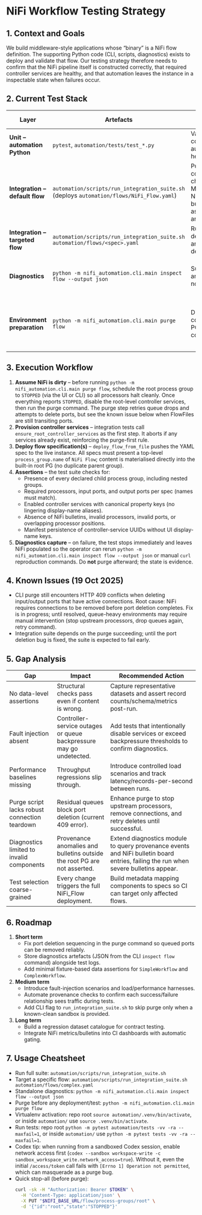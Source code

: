 # NiFi Workflow Testing Strategy

## 1. Context and Goals
We build middleware-style applications whose “binary” is a NiFi flow definition. The supporting Python code (CLI, scripts, diagnostics) exists to deploy and validate that flow. Our testing strategy therefore needs to confirm that the NiFi pipeline itself is constructed correctly, that required controller services are healthy, and that automation leaves the instance in a inspectable state when failures occur.

## 2. Current Test Stack
| Layer | Artefacts | Purpose | Status (19 Oct 2025) |
| --- | --- | --- | --- |
| **Unit – automation Python** | `pytest`, `automation/tests/test_*.py` | Validate manifest parsing, controller-service planning, client auth/config, and flow-builder helpers. | Passing locally (`.venv/bin/pytest`). |
| **Integration – default flow** | `automation/scripts/run_integration_suite.sh` (deploys `automation/flows/NiFi_Flow.yaml`) | Purges once, provisions root controller services, deploys all six child flows (Trivial, Simple, Medium, Complex, Nested, NestedPorts) directly under NiFi’s built-in `NiFi Flow` root PG, and asserts processors/ports/services are valid. | Blocked: purge script hits HTTP 409 while deleting ports with queued FlowFiles. Requires port cleanup fix before suite is green. |
| **Integration – targeted flow** | `automation/scripts/run_integration_suite.sh automation/flows/<spec>.yaml` | Run the same deployment/assertion pipeline for an individual flow when isolating defects. | On-demand; same purge-first requirement as the default run. |
| **Diagnostics** | `python -m nifi_automation.cli.main inspect flow --output json` | Surfaces invalid processors/ports and their validation errors; exits non-zero if anything is invalid. | Invoked at the end of the integration test; can be run standalone for triage. |
| **Environment preparation** | `python -m nifi_automation.cli.main purge flow` | Drops queued FlowFiles, deletes connections/processors/ports/child PGs, and removes root-level controller services. | Must be executed before any deployment or test batch. Never run it after tests; preserve failing state for analysis. |

## 3. Execution Workflow
1. **Assume NiFi is dirty** – before running `python -m nifi_automation.cli.main purge flow`, schedule the root process group to `STOPPED` (via the UI or CLI) so all processors halt cleanly. Once everything reports `STOPPED`, disable the root-level controller services, then run the purge command. The purge step retries queue drops and attempts to delete ports, but see the known issue below when FlowFiles are still transiting ports.
2. **Provision controller services** – integration tests call `ensure_root_controller_services` as the first step. It aborts if any services already exist, reinforcing the purge-first rule.
3. **Deploy flow specification(s)** – `deploy_flow_from_file` pushes the YAML spec to the live instance. All specs must present a top-level `process_group.name` of `NiFi Flow`; content is materialised directly into the built-in root PG (no duplicate parent group).
4. **Assertions** – the test suite checks for:
   - Presence of every declared child process group, including nested groups.
   - Required processors, input ports, and output ports per spec (names must match).
   - Enabled controller services with canonical property keys (no lingering display-name aliases).
   - Absence of NiFi bulletins, invalid processors, invalid ports, or overlapping processor positions.
   - Manifest persistence of controller-service UUIDs without UI display-name keys.
5. **Diagnostics capture** – on failure, the test stops immediately and leaves NiFi populated so the operator can rerun `python -m nifi_automation.cli.main inspect flow --output json` or manual `curl` reproduction commands. Do **not** purge afterward; the state is evidence.

## 4. Known Issues (19 Oct 2025)
- CLI purge still encounters HTTP 409 conflicts when deleting input/output ports that have active connections. Root cause: NiFi requires connections to be removed before port deletion completes. Fix is in progress; until resolved, queue-heavy environments may require manual intervention (stop upstream processors, drop queues again, retry command).
- Integration suite depends on the purge succeeding; until the port deletion bug is fixed, the suite is expected to fail early.

## 5. Gap Analysis
| Gap | Impact | Recommended Action |
| --- | --- | --- |
| No data-level assertions | Structural checks pass even if content is wrong. | Capture representative datasets and assert record counts/schema/metrics post-run. |
| Fault injection absent | Controller-service outages or queue backpressure may go undetected. | Add tests that intentionally disable services or exceed backpressure thresholds to confirm diagnostics. |
| Performance baselines missing | Throughput regressions slip through. | Introduce controlled load scenarios and track latency/records-per-second between runs. |
| Purge script lacks robust connection teardown | Residual queues block port deletion (current 409 error). | Enhance purge to stop upstream processors, remove connections, and retry deletes until successful. |
| Diagnostics limited to invalid components | Provenance anomalies and bulletins outside the root PG are not asserted. | Extend diagnostics module to query provenance events and NiFi bulletin board entries, failing the run when severe bulletins appear. |
| Test selection coarse-grained | Every change triggers the full NiFi_Flow deployment. | Build metadata mapping components to specs so CI can target only affected flows. |

## 6. Roadmap
1. **Short term**
   - Fix port deletion sequencing in the purge command so queued ports can be removed reliably.
   - Store diagnostics artefacts (JSON from the CLI `inspect flow` command) alongside test logs.
   - Add minimal fixture-based data assertions for `SimpleWorkflow` and `ComplexWorkflow`.
2. **Medium term**
   - Introduce fault-injection scenarios and load/performance harnesses.
   - Automate provenance checks to confirm each success/failure relationship sees traffic during tests.
   - Add CLI flag to `run_integration_suite.sh` to skip purge only when a known-clean sandbox is provided.
3. **Long term**
   - Build a regression dataset catalogue for contract testing.
   - Integrate NiFi metrics/bulletins into CI dashboards with automatic gating.

## 7. Usage Cheatsheet

<!-- You may need to change into the automation directory before running the following commands. -->
- Run full suite: `automation/scripts/run_integration_suite.sh`
- Target a specific flow: `automation/scripts/run_integration_suite.sh automation/flows/complex.yaml`
- Standalone diagnostics: `python -m nifi_automation.cli.main inspect flow --output json`
- Purge before any deployment/test: `python -m nifi_automation.cli.main purge flow`
- Virtualenv activation: repo root `source automation/.venv/bin/activate`, or inside `automation/` use `source .venv/bin/activate`.
- Run tests: repo root `python -m pytest automation/tests -vv -ra --maxfail=1`, or inside `automation/` use `python -m pytest tests -vv -ra --maxfail=1`.
- Codex tip: when running from a sandboxed Codex session, enable network access first (`codex --sandbox workspace-write -c sandbox_workspace_write.network_access=true`). Without it, even the initial `/access/token` call fails with `[Errno 1] Operation not permitted`, which can masquerade as a purge bug.
- Quick stop-all (before purge):
  ```bash
  curl -sk -H "Authorization: Bearer $TOKEN" \
    -H 'Content-Type: application/json' \
    -X PUT "$NIFI_BASE_URL/flow/process-groups/root" \
    -d '{"id":"root","state":"STOPPED"}'
  ```
